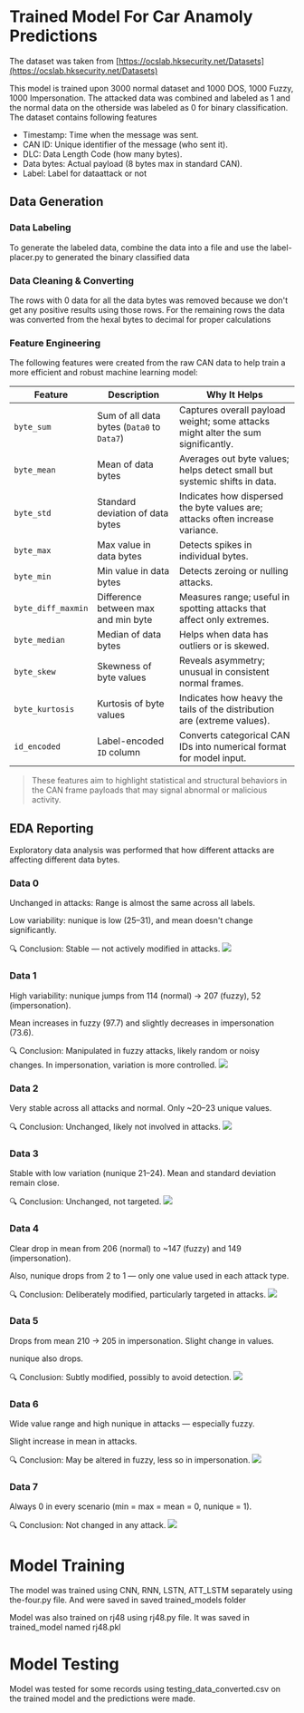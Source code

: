 # Trained Model For Car Anamoly Predictions
The dataset was taken from [https://ocslab.hksecurity.net/Datasets](https://ocslab.hksecurity.net/Datasets)

This model is trained upon 3000 normal dataset and 1000 DOS, 1000 Fuzzy, 1000 Impersonation. The attacked data was combined and labeled as 1 and the normal data on the otherside was labeled as 0 for binary classification. 
The dataset contains following features
- Timestamp: Time when the message was sent.
- CAN ID: Unique identifier of the message (who sent it).
- DLC: Data Length Code (how many bytes).
- Data bytes: Actual payload (8 bytes max in standard CAN).
- Label: Label for dataattack or not

## Data Generation
### Data Labeling
To generate the labeled data, combine the data into a file and use the label-placer.py to generated the binary classified data

### Data Cleaning & Converting
The rows with 0 data for all the data bytes was removed because we don't get any positive results using those rows. 
For the remaining rows the data was converted from the hexal bytes to decimal for proper calculations

### Feature Engineering

The following features were created from the raw CAN data to help train a more efficient and robust machine learning model:

| Feature              | Description                                       | Why It Helps                                                                 |
|----------------------|---------------------------------------------------|------------------------------------------------------------------------------|
| `byte_sum`           | Sum of all data bytes (`Data0` to `Data7`)       | Captures overall payload weight; some attacks might alter the sum significantly. |
| `byte_mean`          | Mean of data bytes                                | Averages out byte values; helps detect small but systemic shifts in data.   |
| `byte_std`           | Standard deviation of data bytes                 | Indicates how dispersed the byte values are; attacks often increase variance. |
| `byte_max`           | Max value in data bytes                           | Detects spikes in individual bytes.                                         |
| `byte_min`           | Min value in data bytes                           | Detects zeroing or nulling attacks.                                        |
| `byte_diff_maxmin`   | Difference between max and min byte               | Measures range; useful in spotting attacks that affect only extremes.       |
| `byte_median`        | Median of data bytes                              | Helps when data has outliers or is skewed.                                  |
| `byte_skew`          | Skewness of byte values                           | Reveals asymmetry; unusual in consistent normal frames.                     |
| `byte_kurtosis`      | Kurtosis of byte values                           | Indicates how heavy the tails of the distribution are (extreme values).     |
| `id_encoded`         | Label-encoded `ID` column                         | Converts categorical CAN IDs into numerical format for model input.         |

> These features aim to highlight statistical and structural behaviors in the CAN frame payloads that may signal abnormal or malicious activity.


## EDA Reporting
Exploratory data analysis was performed that how different attacks are affecting different data bytes. 

### Data 0
Unchanged in attacks: Range is almost the same across all labels.

Low variability: nunique is low (25–31), and mean doesn't change significantly.

🔍 Conclusion: Stable — not actively modified in attacks.
![](./kde-filtered/Data0.png)

### Data 1
High variability: nunique jumps from 114 (normal) → 207 (fuzzy), 52 (impersonation).

Mean increases in fuzzy (97.7) and slightly decreases in impersonation (73.6).

🔍 Conclusion: Manipulated in fuzzy attacks, likely random or noisy changes. In impersonation, variation is more controlled.
![](./kde-filtered/Data1.png)

### Data 2
Very stable across all attacks and normal. Only ~20–23 unique values.

🔍 Conclusion: Unchanged, likely not involved in attacks.
![](./kde-filtered/Data2.png)

### Data 3
Stable with low variation (nunique 21–24). Mean and standard deviation remain close.

🔍 Conclusion: Unchanged, not targeted.
![](./kde-filtered/Data3.png)

### Data 4
Clear drop in mean from 206 (normal) to ~147 (fuzzy) and 149 (impersonation).

Also, nunique drops from 2 to 1 — only one value used in each attack type.

🔍 Conclusion: Deliberately modified, particularly targeted in attacks.
![](./kde-filtered/Data4.png)

### Data 5
Drops from mean 210 → 205 in impersonation. Slight change in values.

nunique also drops.

🔍 Conclusion: Subtly modified, possibly to avoid detection.
![](./kde-filtered/Data5.png)

### Data 6
Wide value range and high nunique in attacks — especially fuzzy.

Slight increase in mean in attacks.

🔍 Conclusion: May be altered in fuzzy, less so in impersonation.
![](./kde-filtered/Data6.png)

### Data 7
Always 0 in every scenario (min = max = mean = 0, nunique = 1).

🔍 Conclusion: Not changed in any attack.
![](./kde-filtered/Data7.png)


# Model Training
The model was trained using CNN, RNN, LSTN, ATT_LSTM separately using the-four.py file. And were saved in saved trained_models folder

Model was also trained on rj48 using rj48.py file. It was saved in trained_model named rj48.pkl

# Model Testing
Model was tested for some records using testing_data_converted.csv on the trained model and the predictions were made.







